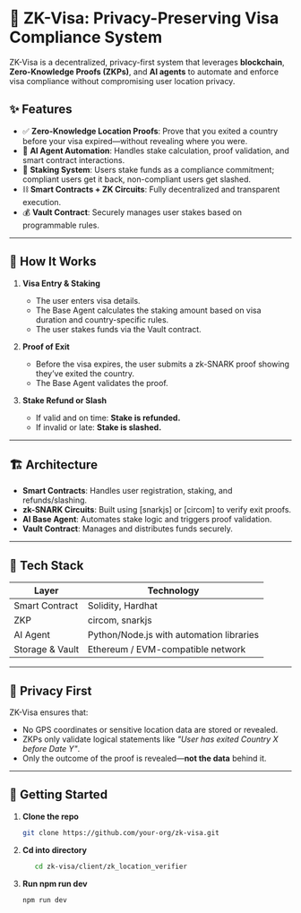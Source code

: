 # 🛂 ZK-Visa: Privacy-Preserving Visa Compliance System

ZK-Visa is a decentralized, privacy-first system that leverages **blockchain**, **Zero-Knowledge Proofs (ZKPs)**, and **AI agents** to automate and enforce visa compliance without compromising user location privacy.

## ✨ Features

- ✅ **Zero-Knowledge Location Proofs**: Prove that you exited a country before your visa expired—without revealing where you were.
- 🤖 **AI Agent Automation**: Handles stake calculation, proof validation, and smart contract interactions.
- 🔐 **Staking System**: Users stake funds as a compliance commitment; compliant users get it back, non-compliant users get slashed.
- ⛓️ **Smart Contracts + ZK Circuits**: Fully decentralized and transparent execution.
- 💰 **Vault Contract**: Securely manages user stakes based on programmable rules.

---

## 🧠 How It Works

1. **Visa Entry & Staking**  
   - The user enters visa details.  
   - The Base Agent calculates the staking amount based on visa duration and country-specific rules.  
   - The user stakes funds via the Vault contract.

2. **Proof of Exit**  
   - Before the visa expires, the user submits a zk-SNARK proof showing they’ve exited the country.  
   - The Base Agent validates the proof.

3. **Stake Refund or Slash**  
   - If valid and on time: **Stake is refunded.**  
   - If invalid or late: **Stake is slashed.**  

---

## 🏗️ Architecture

- **Smart Contracts**: Handles user registration, staking, and refunds/slashing.
- **zk-SNARK Circuits**: Built using [snarkjs] or [circom] to verify exit proofs.
- **AI Base Agent**: Automates stake logic and triggers proof validation.
- **Vault Contract**: Manages and distributes funds securely.

---

## 🔧 Tech Stack

| Layer        | Technology |
|--------------|------------|
| Smart Contract | Solidity, Hardhat |
| ZKP           | circom, snarkjs |
| AI Agent      | Python/Node.js with automation libraries |
| Storage & Vault | Ethereum / EVM-compatible network |

---

## 🔐 Privacy First

ZK-Visa ensures that:
- No GPS coordinates or sensitive location data are stored or revealed.
- ZKPs only validate logical statements like _"User has exited Country X before Date Y"_.
- Only the outcome of the proof is revealed—**not the data** behind it.

---

## 🚀 Getting Started

1. **Clone the repo**  
   ```bash
   git clone https://github.com/your-org/zk-visa.git
   ```
2. **Cd into directory**
   ```bash
      cd zk-visa/client/zk_location_verifier
   ```
3. **Run npm run dev**
   ```bash
   npm run dev
   ```
